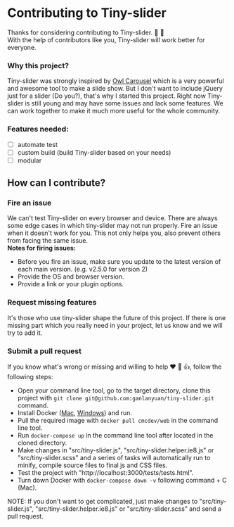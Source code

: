 # Contributing to Tiny-slider
Thanks for considering contributing to Tiny-slider. :tada: :clap:   
With the help of contributors like you, Tiny-slider will work better for everyone.   

### Why this project?
Tiny-slider was strongly inspired by [Owl Carousel](https://owlcarousel2.github.io/OwlCarousel2/) which is a very powerful and awesome tool to make a slide show. But I don't want to include jQuery just for a slider (Do you?), that's why I started this project. Right now Tiny-slider is still young and may have some issues and lack some features. We can work together to make it much more useful for the whole community.   

### Features needed:  
- [ ] automate test  
- [ ] custom build (build Tiny-slider based on your needs)
- [ ] modular

## How can I contribute?

### Fire an issue
We can't test Tiny-slider on every browser and device. There are always some edge cases in which tiny-slider may not run properly. Fire an issue when it doesn't work for you. This not only helps you,  also prevent others from facing the same issue.  
**Notes for firing issues:**   
- Before you fire an issue, make sure you update to the latest version of each main version. (e.g. v2.5.0 for version 2)   
- Provide the OS and browser version.
- Provide a link or your plugin options.

### Request missing features
It's those who use tiny-slider shape the future of this project. If there is one missing part which you really need in your project, let us know and we will try to add it.

### Submit a pull request
If you know what's wrong or missing and willing to help :heart: :clap: :+1:, follow the following steps:
- Open your command line tool, go to the target directory, clone this project with `git clone git@github.com:ganlanyuan/tiny-slider.git` command.
- Install Docker ([Mac](https://store.docker.com/editions/community/docker-ce-desktop-mac), [Windows](https://store.docker.com/editions/community/docker-ce-desktop-windows)) and run.
- Pull the required image with `docker pull cmcdev/web` in the command line tool.
- Run `docker-compose up` in the command line tool after located in the cloned directory.
- Make changes in "src/tiny-slider.js", "src/tiny-slider.helper.ie8.js" or "src/tiny-slider.scss" and a series of tasks will automatically run to minify, compile source files to final js and CSS files.
- Test the project with "http://localhost:3000/tests/tests.html".
- Turn down Docker with `docker-compose down -v` following command + C (Mac).   

NOTE: If you don't want to get complicated, just make changes to "src/tiny-slider.js", "src/tiny-slider.helper.ie8.js" or "src/tiny-slider.scss" and send a pull request.
